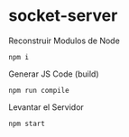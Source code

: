# socket-server


Reconstruir Modulos de Node
```
npm i
```

Generar JS Code (build)
```
npm run compile
```

Levantar el Servidor
```
npm start 
```